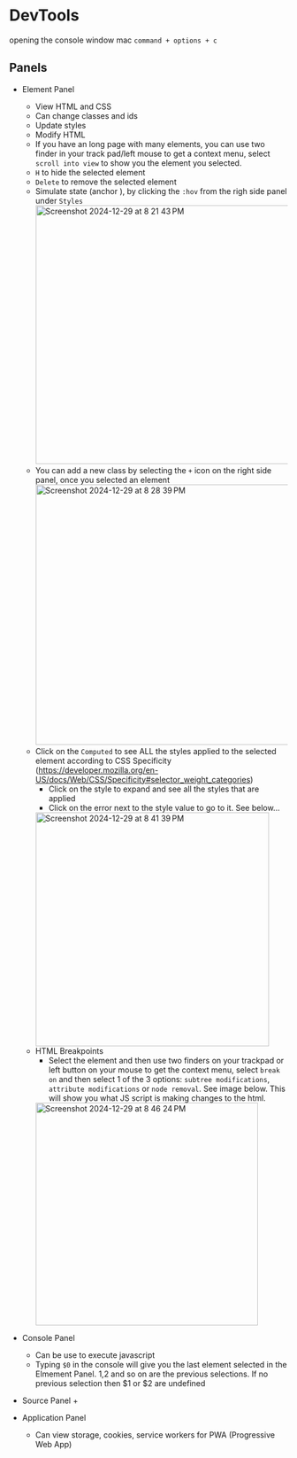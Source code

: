 # DevTools
opening the console window mac `command + options + c`

## Panels
+ Element Panel
  + View HTML and CSS
  + Can change classes and ids
  + Update styles
  + Modify HTML
  + If you have an long page with many elements, you can use two finder in your track pad/left mouse to get a context menu, select `scroll into view` to show you the element you selected.
  + `H` to hide the selected element
  + `Delete` to remove the selected element
  + Simulate state (anchor <a>), by clicking the `:hov` from the righ side panel under `Styles`
    <img width="467" alt="Screenshot 2024-12-29 at 8 21 43 PM" src="https://github.com/user-attachments/assets/a05d63ee-ef5f-4475-81c5-7c9a519b7a4c" />
  + You can add a new class by selecting the `+` icon on the right side panel, once you selected an element
    <img width="470" alt="Screenshot 2024-12-29 at 8 28 39 PM" src="https://github.com/user-attachments/assets/317e5914-bc36-41eb-b056-609283728f82" />
  + Click on the `Computed` to see ALL the styles applied to the selected element according to  CSS Specificity (https://developer.mozilla.org/en-US/docs/Web/CSS/Specificity#selector_weight_categories)
    + Click on the style to expand and see all the styles that are applied
    + Click on the error next to the style value to go to it. See below...
    <img width="422" alt="Screenshot 2024-12-29 at 8 41 39 PM" src="https://github.com/user-attachments/assets/98e6cd61-2ca0-452a-8c75-252e2d227957" />
  + HTML Breakpoints
    + Select the element and then use two finders on your trackpad or left button on your mouse to get the context menu, select `break on` and then select 1 of the 3 options: `subtree modifications`, `attribute modifications` or `node removal`.  See image below.  This will show you what JS script is making changes to the html.
    <img width="402" alt="Screenshot 2024-12-29 at 8 46 24 PM" src="https://github.com/user-attachments/assets/64566b7c-f491-4086-9331-65a431da4acf" />

+ Console Panel
  + Can be use to execute javascript
  + Typing `$0` in the console will give you the last element selected in the Elmement Panel. $1,$2 and so on are the previous selections.  If no previous selection then $1 or $2 are undefined
+ Source Panel
  +
+ Application Panel
  + Can view storage, cookies, service workers for PWA (Progressive Web App)
